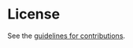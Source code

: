 # License

See the
[guidelines for contributions](https://github.com/rohanmahy/mahy-mls-xwing/blob/main/CONTRIBUTING.md).
